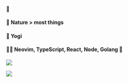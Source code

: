#### 👋

<!--
**Jeordman/Jeordman** is a ✨ _special_ ✨ repository because its `README.md` (this file) appears on your GitHub profile.

Here are some ideas to get you started:

- 🔭 I’m currently working on ...
- 🌱 I’m currently learning ...
- 👯 I’m looking to collaborate on ...
- 🤔 I’m looking for help with ...
- 💬 Ask me about ...
- 📫 How to reach me: ...
- 😄 Pronouns: ...
- ⚡ Fun fact: ...
-->

#### 🌱 Nature > most things

#### 🧘 Yogi

#### 👨‍💻 Neovim, TypeScript, React, Node, Golang  💖

![](https://media.giphy.com/media/UPfwlZTVCBZPIO5Bwp/giphy.gif)




![](https://media.giphy.com/media/7bZOgu8hW9p4T4mFTm/giphy.gif)
